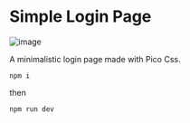 # Simple Login Page 

![image](https://github.com/Bijan-K/NextJS-PicoCss-LoginForm/assets/80640045/690c7240-6ad8-46f2-89c5-be68bdeeb233)

A minimalistic login page made with Pico Css.

```
npm i
```
then
```
npm run dev
```
